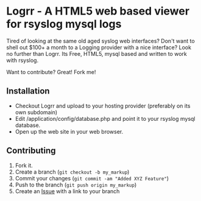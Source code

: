 Logrr - A HTML5 web based viewer for rsyslog mysql logs
=======================================================

Tired of looking at the same old aged syslog web interfaces? Don't want to shell
out $100+ a month to a Logging provider with a nice interface? Look no further
than Logrr. Its Free, HTML5, mysql based and written to work with rsyslog.

Want to contribute? Great! Fork me!

Installation
-----------

* Checkout Logrr and upload to your hosting provider (preferably on its own subdomain)
* Edit /application/config/database.php and point it to your rsyslog mysql database.
* Open up the web site in your web browser.

Contributing
------------

1. Fork it.
2. Create a branch (`git checkout -b my_markup`)
3. Commit your changes (`git commit -am "Added XYZ Feature"`)
4. Push to the branch (`git push origin my_markup`)
5. Create an [Issue][1] with a link to your branch


[1]: http://github.com/pyhub/logrr/issues

